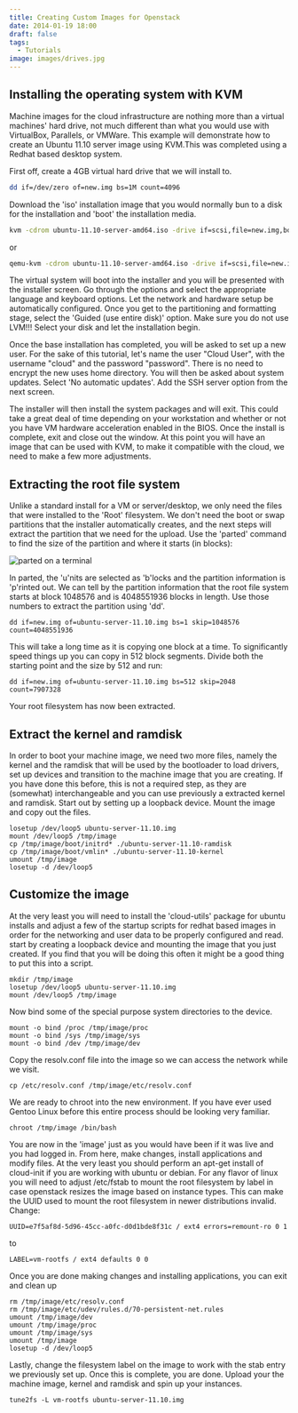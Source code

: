 ```yaml
---
title: Creating Custom Images for Openstack
date: 2014-01-19 18:00
draft: false
tags:
  - Tutorials
image: images/drives.jpg
---
```


## Installing the operating system with KVM

Machine images for the cloud infrastructure are nothing more than a virtual machines' hard drive, not much different than what you would use with VirtualBox, Parallels, or VMWare.  This example will demonstrate how to create an Ubuntu 11.10 server image using KVM.This was completed using a Redhat based desktop system.

<!--more-->

First off, create a 4GB virtual hard drive that we will install to.

```sh
dd if=/dev/zero of=new.img bs=1M count=4096
```

Download the 'iso' installation image that you would normally bun to a disk for the installation and 'boot' the installation media.

```sh
kvm -cdrom ubuntu-11.10-server-amd64.iso -drive if=scsi,file=new.img,boot=off
```

or

```sh
qemu-kvm -cdrom ubuntu-11.10-server-amd64.iso -drive if=scsi,file=new.img,boot=off
```

The virtual system will boot into the installer and you will be presented with the installer screen.  Go through the options and select the appropriate language and keyboard options.  Let the network and hardware setup be automatically configured.  Once you get to the partitioning and formatting stage, select the 'Guided (use entire disk)' option.  Make sure you do not use LVM!!!  Select your disk and let the installation begin.

Once the base installation has completed, you will be asked to set up a new user.  For the sake of this tutorial, let's name the user "Cloud User", with the username "cloud" and the password "password".  There is no need to encrypt the new uses home directory.  You will then be asked about system updates.  Select 'No automatic updates'.  Add the SSH server option from the next screen.

The installer will then install the system packages and will exit.  This could take a great deal of time depending on your workstation and whether or not you have VM hardware acceleration enabled in the BIOS.  Once the install is complete, exit and close out the window.  At this point you will have an image that can be used with KVM, to make it compatible with the cloud, we need to make a few more adjustments.

## Extracting the root file system

Unlike a standard install for a VM or server/desktop, we only need the files that were installed to the 'Root' filesystem.  We don't need the boot or swap partitions that the installer automatically creates, and the next steps will extract the partition that we need for the upload.  Use the 'parted' command to find the size of the partition and where it starts (in blocks):

![parted on a terminal](/images/parted-1.jpg)

In parted, the 'u'nits are selected as 'b'locks and the partition information is 'p'rinted out.  We can tell by the partition information that the root file system starts at block 1048576 and is 4048551936 blocks in length.  Use those numbers to extract the partition using 'dd'.

```
dd if=new.img of=ubuntu-server-11.10.img bs=1 skip=1048576 count=4048551936
```

This will take a long time as it is copying one block at a time.  To significantly speed things up you can copy in 512 block segments.  Divide both the starting point and the size by 512 and run:

```
dd if=new.img of=ubuntu-server-11.10.img bs=512 skip=2048 count=7907328
```

Your root filesystem has now been extracted.

## Extract the kernel and ramdisk

In order to boot your machine image, we need two more files, namely the kernel and the ramdisk that will be used by the bootloader to load drivers, set up devices and transition to the machine image that you are creating.  If you have done this before, this is not a required step, as they are (somewhat) interchangeable and you can use previously a extracted kernel and ramdisk.  Start out by setting up a loopback device.  Mount the image and copy out the files.

```
losetup /dev/loop5 ubuntu-server-11.10.img
mount /dev/loop5 /tmp/image
cp /tmp/image/boot/initrd* ./ubuntu-server-11.10-ramdisk
cp /tmp/image/boot/vmlin* ./ubuntu-server-11.10-kernel
umount /tmp/image
losetup -d /dev/loop5
```

## Customize the image

At the very least you will need to install the 'cloud-utils' package for ubuntu installs and adjust a few of the startup scripts for redhat based images in order for the networking and user data to be properly configured and read.  start by creating a loopback device and mounting the image that you just created.  If you find that you will be doing this often it might be a good thing to put this into a script.

```
mkdir /tmp/image
losetup /dev/loop5 ubuntu-server-11.10.img
mount /dev/loop5 /tmp/image
```

Now bind some of the special purpose system directories to the device.

```
mount -o bind /proc /tmp/image/proc
mount -o bind /sys /tmp/image/sys
mount -o bind /dev /tmp/image/dev
```

Copy the resolv.conf file into the image so we can access the network while we visit.

```
cp /etc/resolv.conf /tmp/image/etc/resolv.conf
```

We are ready to chroot into the new environment. If you have ever used Gentoo Linux before this entire process should be looking very familiar.

```
chroot /tmp/image /bin/bash
```

You are now in the 'image' just as you would have been if it was live and you had logged in.  From here, make changes, install applications and modify files.  At the very least you should perform an apt-get install of cloud-init if you are working with ubuntu or debian.  For any flavor of linux you will need to adjust /etc/fstab to mount the root filesystem by label in case openstack resizes the image based on instance types.  This can make the UUID used to mount the root filesystem in newer distributions invalid.  Change:

```
UUID=e7f5af8d-5d96-45cc-a0fc-d0d1bde8f31c / ext4 errors=remount-ro 0 1
```

to

```
LABEL=vm-rootfs / ext4 defaults 0 0
```

Once you are done making changes and installing applications, you can exit and clean up

```
rm /tmp/image/etc/resolv.conf
rm /tmp/image/etc/udev/rules.d/70-persistent-net.rules
umount /tmp/image/dev
umount /tmp/image/proc
umount /tmp/image/sys
umount /tmp/image
losetup -d /dev/loop5
```

Lastly, change the filesystem label on the image to work with the stab entry we previously set up.  Once this is complete, you are done.  Upload your the machine image, kernel and ramdisk and spin up your instances.

```
tune2fs -L vm-rootfs ubuntu-server-11.10.img
```
